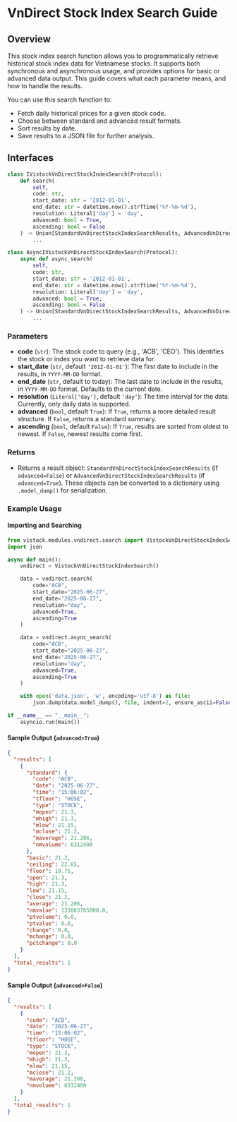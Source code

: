 
# VnDirect Stock Index Search Guide

## Overview

This stock index search function allows you to programmatically retrieve historical stock index data for Vietnamese stocks. It supports both synchronous and asynchronous usage, and provides options for basic or advanced data output. This guide covers what each parameter means, and how to handle the results.

You can use this search function to:
- Fetch daily historical prices for a given stock code.
- Choose between standard and advanced result formats.
- Sort results by date.
- Save results to a JSON file for further analysis.

## Interfaces

```python
class IVistockVnDirectStockIndexSearch(Protocol):
    def search(
        self, 
        code: str,
        start_date: str = '2012-01-01',
        end_date: str = datetime.now().strftime('%Y-%m-%d'),
        resolution: Literal['day'] = 'day',
        advanced: bool = True,
        ascending: bool = False
    ) -> Union[StandardVnDirectStockIndexSearchResults, AdvancedVnDirectStockIndexSearchResults]:
        ...
```

```python
class AsyncIVistockVnDirectStockIndexSearch(Protocol):
    async def async_search(
        self, 
        code: str,
        start_date: str = '2012-01-01',
        end_date: str = datetime.now().strftime('%Y-%m-%d'),
        resolution: Literal['day'] = 'day',
        advanced: bool = True,
        ascending: bool = False
    ) -> Union[StandardVnDirectStockIndexSearchResults, AdvancedVnDirectStockIndexSearchResults]:
        ...
```

### Parameters


- **code** (`str`): The stock code to query (e.g., 'ACB', 'CEO'). This identifies the stock or index you want to retrieve data for.
- **start_date** (`str`, default `'2012-01-01'`): The first date to include in the results, in `YYYY-MM-DD` format.
- **end_date** (`str`, default to today): The last date to include in the results, in `YYYY-MM-DD` format. Defaults to the current date.
- **resolution** (`Literal['day']`, default `'day'`): The time interval for the data. Currently, only daily data is supported.
- **advanced** (`bool`, default `True`): If `True`, returns a more detailed result structure. If `False`, returns a standard summary.
- **ascending** (`bool`, default `False`): If `True`, results are sorted from oldest to newest. If `False`, newest results come first.

### Returns

- Returns a result object: `StandardVnDirectStockIndexSearchResults` (if `advanced=False`) or `AdvancedVnDirectStockIndexSearchResults` (if `advanced=True`). These objects can be converted to a dictionary using `.model_dump()` for serialization.

### Example Usage

#### Importing and Searching

```python
from vistock.modules.vndirect.search import VistockVnDirectStockIndexSearch
import json

async def main():
    vndirect = VistockVnDirectStockIndexSearch()

    data = vndirect.search(
        code="ACB",
        start_date="2025-06-27",
        end_date="2025-06-27",
        resolution="day",
        advanced=True,
        ascending=True
    )

    data = vndirect.async_search(
        code="ACB",
        start_date="2025-06-27",
        end_date="2025-06-27",
        resolution="day",
        advanced=True,
        ascending=True
    )

    with open('data.json', 'w', encoding='utf-8') as file:
        json.dump(data.model_dump(), file, indent=2, ensure_ascii=False)

if __name__ == "__main__":
    asyncio.run(main())
```

#### Sample Output (`advanced=True`)
```json
{
  "results": [
    {
      "standard": {
        "code": "ACB",
        "date": "2025-06-27",
        "time": "15:06:02",
        "tfloor": "HOSE",
        "type": "STOCK",
        "mopen": 21.3,
        "mhigh": 21.3,
        "mlow": 21.15,
        "mclose": 21.2,
        "maverage": 21.206,
        "nmvolume": 6312400
      },
      "basic": 21.2,
      "ceiling": 22.65,
      "floor": 19.75,
      "open": 21.3,
      "high": 21.3,
      "low": 21.15,
      "close": 21.2,
      "average": 21.206,
      "nmvalue": 133863765000.0,
      "ptvolume": 0.0,
      "ptvalue": 0.0,
      "change": 0.0,
      "mchange": 0.0,
      "pctchange": 0.0
    }
  ],
  "total_results": 1
}
```

#### Sample Output (`advanced=False`)

```json
{
  "results": [
    {
      "code": "ACB",
      "date": "2025-06-27",
      "time": "15:06:02",
      "tfloor": "HOSE",
      "type": "STOCK",
      "mopen": 21.3,
      "mhigh": 21.3,
      "mlow": 21.15,
      "mclose": 21.2,
      "maverage": 21.206,
      "nmvolume": 6312400
    }
  ],
  "total_results": 1
}
```
